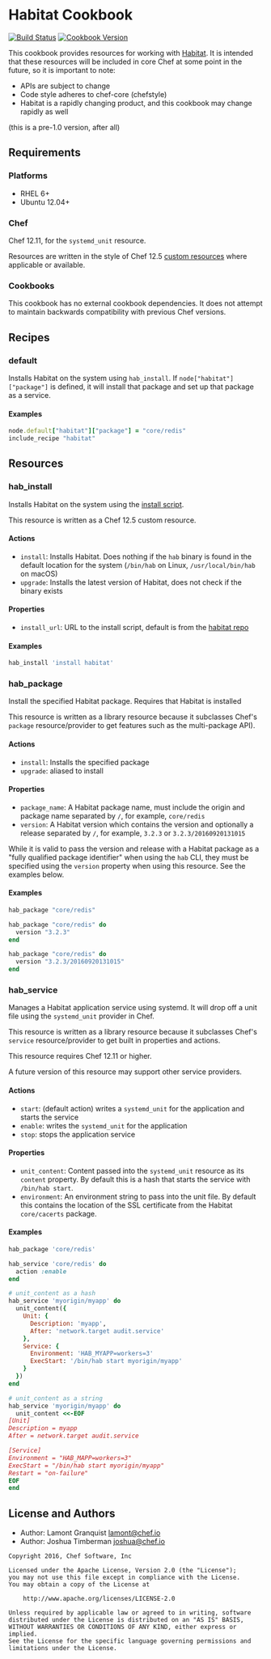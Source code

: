 # Habitat Cookbook

[![Build Status](https://travis-ci.org/chef-cookbooks/habitat.svg?branch=master)](https://travis-ci.org/chef-cookbooks/habitat) [![Cookbook Version](https://img.shields.io/cookbook/v/habitat.svg)](https://supermarket.chef.io/cookbooks/habitat)

This cookbook provides resources for working with [Habitat](https://habitat.sh). It is intended that these resources will be included in core Chef at some point in the future, so it is important to note:

- APIs are subject to change
- Code style adheres to chef-core (chefstyle)
- Habitat is a rapidly changing product, and this cookbook may change rapidly as well

(this is a pre-1.0 version, after all)

## Requirements

### Platforms
- RHEL 6+
- Ubuntu 12.04+

### Chef

Chef 12.11, for the `systemd_unit` resource.

Resources are written in the style of Chef 12.5 [custom resources](https://docs.chef.io/custom_resources.html) where applicable or available.

### Cookbooks

This cookbook has no external cookbook dependencies. It does not attempt to maintain backwards compatibility with previous Chef versions.

## Recipes

### default

Installs Habitat on the system using `hab_install`.  If
`node["habitat"]["package"]` is defined, it will install that package and set
up that package as a service.

#### Examples

```ruby
node.default["habitat"]["package"] = "core/redis"
include_recipe "habitat"
```

## Resources

### hab_install

Installs Habitat on the system using the [install script](https://raw.githubusercontent.com/habitat-sh/habitat/master/components/hab/install.sh).

This resource is written as a Chef 12.5 custom resource.

#### Actions

* `install`: Installs Habitat. Does nothing if the `hab` binary is found in the default location for the system (`/bin/hab` on Linux, `/usr/local/bin/hab` on macOS)
* `upgrade`: Installs the latest version of Habitat, does not check if the binary exists

#### Properties

* `install_url`: URL to the install script, default is from the [habitat repo](https://raw.githubusercontent.com/habitat-sh/habitat/master/components/hab/install.sh)

#### Examples

```ruby
hab_install 'install habitat'
```

### hab_package

Install the specified Habitat package. Requires that Habitat is installed

This resource is written as a library resource because it subclasses Chef's `package` resource/provider to get features such as the multi-package API).

#### Actions

* `install`: Installs the specified package
* `upgrade`: aliased to install

#### Properties

* `package_name`: A Habitat package name, must include the origin and package name separated by `/`, for example, `core/redis`
* `version`: A Habitat version which contains the version and optionally a release separated by `/`, for example, `3.2.3` or `3.2.3/20160920131015`

While it is valid to pass the version and release with a Habitat package as a "fully qualified package identifier" when using the `hab` CLI, they must be specified using the `version` property when using this resource. See the examples below.

#### Examples

```ruby
hab_package "core/redis"

hab_package "core/redis" do
  version "3.2.3"
end

hab_package "core/redis" do
  version "3.2.3/20160920131015"
end
```

### hab_service

Manages a Habitat application service using systemd. It will drop off a unit file using the `systemd_unit` provider in Chef.

This resource is written as a library resource because it subclasses Chef's `service` resource/provider to get built in properties and actions.

This resource requires Chef 12.11 or higher.

A future version of this resource may support other service providers.

#### Actions

* `start`: (default action) writes a `systemd_unit` for the application and starts the service
* `enable`: writes the `systemd_unit` for the application
* `stop`: stops the application service

#### Properties

* `unit_content`: Content passed into the `systemd_unit` resource as its `content` property. By default this is a hash that starts the service with `/bin/hab start`.
* `environment`: An environment string to pass into the unit file. By default this contains the location of the SSL certificate from the Habitat `core/cacerts` package.

#### Examples

```ruby
hab_package 'core/redis'

hab_service 'core/redis' do
  action :enable
end

# unit_content as a hash
hab_service 'myorigin/myapp' do
  unit_content({
    Unit: {
      Description: 'myapp',
      After: 'network.target audit.service'
    },
    Service: {
      Environment: 'HAB_MYAPP=workers=3'
      ExecStart: '/bin/hab start myorigin/myapp'
    }
  })
end

# unit_content as a string
hab_service 'myorigin/myapp' do
  unit_content <<-EOF
[Unit]
Description = myapp
After = network.target audit.service

[Service]
Environment = "HAB_MAPP=workers=3"
ExecStart = "/bin/hab start myorigin/myapp"
Restart = "on-failure"
EOF
end
```

## License and Authors

* Author: Lamont Granquist [lamont@chef.io](mailto:lamont@chef.io)
* Author: Joshua Timberman [joshua@chef.io](mailto:joshua@chef.io)

```text
Copyright 2016, Chef Software, Inc

Licensed under the Apache License, Version 2.0 (the "License");
you may not use this file except in compliance with the License.
You may obtain a copy of the License at

    http://www.apache.org/licenses/LICENSE-2.0

Unless required by applicable law or agreed to in writing, software
distributed under the License is distributed on an "AS IS" BASIS,
WITHOUT WARRANTIES OR CONDITIONS OF ANY KIND, either express or implied.
See the License for the specific language governing permissions and
limitations under the License.
```
